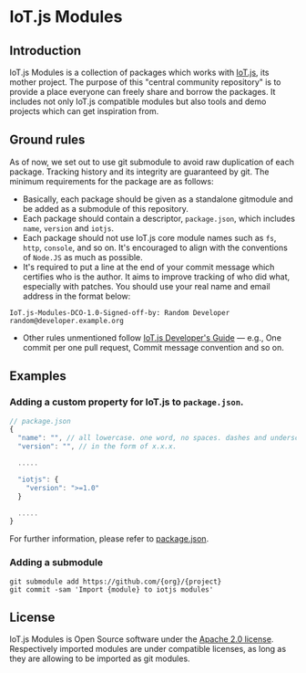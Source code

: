 # IoT.js Modules

## Introduction

IoT.js Modules is a collection of packages which works with [IoT.js](https://github.com/Samsung/iotjs), its mother project. The purpose of this "central community repository" is to provide a place everyone can freely share and borrow the packages. It includes not only IoT.js compatible modules but also tools and demo projects which can get inspiration from.

## Ground rules
As of now, we set out to use git submodule to avoid raw duplication of each package. Tracking history and its integrity are guaranteed by git. The minimum requirements for the package are as follows:
- Basically, each package should be given as a standalone gitmodule and be added as a submodule of this repository.
- Each package should contain a descriptor, `package.json`, which includes `name`, `version` and `iotjs`.
- Each package should not use IoT.js core module names such as `fs`, `http`, `console`, and so on. It's encouraged to align with the conventions of `Node.JS` as much as possible.
- It's required to put a line at the end of your commit message which certifies who is the author. It aims to improve tracking of who did what, especially with patches. You should use your real name and email address in the format below:

```
IoT.js-Modules-DCO-1.0-Signed-off-by: Random Developer random@developer.example.org
```
- Other rules unmentioned follow [IoT.js Developer's Guide](https://github.com/Samsung/iotjs/wiki/Developer's-Guide) — e.g., One commit per one pull request, Commit message convention and so on.

## Examples
### Adding a custom property for IoT.js to `package.json`.
```js
// package.json
{
  "name": "", // all lowercase. one word, no spaces. dashes and underscores allowed.
  "version": "", // in the form of x.x.x.

  .....

  "iotjs": {
    "version": ">=1.0"
  }

  .....
}
```
For further information, please refer to [package.json](https://docs.npmjs.com/files/package.json).

### Adding a submodule
```
git submodule add https://github.com/{org}/{project}
git commit -sam 'Import {module} to iotjs modules'
```

## License
IoT.js Modules is Open Source software under the [Apache 2.0 license](LICENSE). Respectively imported modules are under compatible licenses, as long as they are allowing to be imported as git modules.
